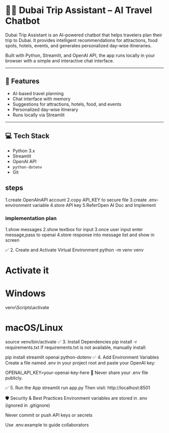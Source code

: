 
# 🧙‍♂️ Dubai Trip Assistant – AI Travel Chatbot

Dubai Trip Assistant is an AI-powered chatbot that helps travelers plan their trip to Dubai. It provides intelligent recommendations for attractions, food spots, hotels, events, and generates personalized day-wise itineraries.

Built with Python, Streamlit, and OpenAI API, the app runs locally in your browser with a simple and interactive chat interface.

---

## 🚀 Features

- AI-based travel planning
- Chat interface with memory
- Suggestions for attractions, hotels, food, and events
- Personalized day-wise itinerary
- Runs locally via Streamlit

---

## 💻 Tech Stack

- Python 3.x  
- Streamlit  
- OpenAI API  
- `python-dotenv`  
- Git
 
## steps
1.create OpenAInAPI account
2.copy API_KEY to secure file
3.create .env- environment variable
4.store API key
5.ReferOpen AI Doc and Implement


### implementation plan
1.show messages
2.show textbox for input
3.once user input enter message,pass to openai
4.store response into message list and show in screen

✅ 2. Create and Activate Virtual Environment
python -m venv venv

# Activate it
# Windows
venv\Scripts\activate

# macOS/Linux
source venv/bin/activate
✅ 3. Install Dependencies
pip install -r requirements.txt
If requirements.txt is not available, manually install:

pip install streamlit openai python-dotenv
✅ 4. Add Environment Variables
Create a file named .env in your project root and paste your OpenAI key:

OPENAI_API_KEY=your-openai-key-here
🔐 Never share your .env file publicly.

✅ 5. Run the App
streamlit run app.py
Then visit: http://localhost:8501

🛡️ Security & Best Practices
Environment variables are stored in .env (ignored in .gitignore)

Never commit or push API keys or secrets

Use .env.example to guide collaborators

